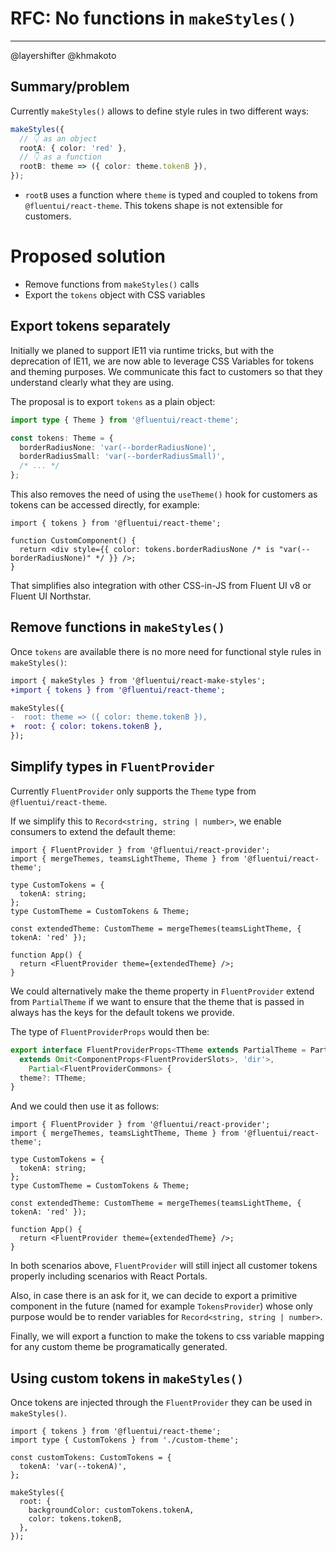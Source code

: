 # RFC: No functions in `makeStyles()`

---

@layershifter @khmakoto

## Summary/problem

Currently `makeStyles()` allows to define style rules in two different ways:

```ts
makeStyles({
  // 👇 as an object
  rootA: { color: 'red' },
  // 👇 as a function
  rootB: theme => ({ color: theme.tokenB }),
});
```

- `rootB` uses a function where `theme` is typed and coupled to tokens from `@fluentui/react-theme`. This tokens shape is not extensible for customers.

# Proposed solution

- Remove functions from `makeStyles()` calls
- Export the `tokens` object with CSS variables

## Export tokens separately

Initially we planed to support IE11 via runtime tricks, but with the deprecation of IE11, we are now able to leverage CSS Variables for tokens and theming purposes. We communicate this fact to customers so that they understand clearly what they are using.

The proposal is to export `tokens` as a plain object:

```ts
import type { Theme } from '@fluentui/react-theme';

const tokens: Theme = {
  borderRadiusNone: 'var(--borderRadiusNone)',
  borderRadiusSmall: 'var(--borderRadiusSmall)',
  /* ... */
};
```

This also removes the need of using the `useTheme()` hook for customers as tokens can be accessed directly, for example:

```tsx
import { tokens } from '@fluentui/react-theme';

function CustomComponent() {
  return <div style={{ color: tokens.borderRadiusNone /* is "var(--borderRadiusNone)" */ }} />;
}
```

That simplifies also integration with other CSS-in-JS from Fluent UI v8 or Fluent UI Northstar.

## Remove functions in `makeStyles()`

Once `tokens` are available there is no more need for functional style rules in `makeStyles()`:

```diff
import { makeStyles } from '@fluentui/react-make-styles';
+import { tokens } from '@fluentui/react-theme';

makeStyles({
-  root: theme => ({ color: theme.tokenB }),
+  root: { color: tokens.tokenB },
});
```

## Simplify types in `FluentProvider`

Currently `FluentProvider` only supports the `Theme` type from `@fluentui/react-theme`.

If we simplify this to `Record<string, string | number>`, we enable consumers to extend the default theme:

```tsx
import { FluentProvider } from '@fluentui/react-provider';
import { mergeThemes, teamsLightTheme, Theme } from '@fluentui/react-theme';

type CustomTokens = {
  tokenA: string;
};
type CustomTheme = CustomTokens & Theme;

const extendedTheme: CustomTheme = mergeThemes(teamsLightTheme, { tokenA: 'red' });

function App() {
  return <FluentProvider theme={extendedTheme} />;
}
```

We could alternatively make the theme property in `FluentProvider` extend from `PartialTheme` if we want to ensure that the theme that is passed in always has the keys for the default tokens we provide.

The type of `FluentProviderProps` would then be:

```ts
export interface FluentProviderProps<TTheme extends PartialTheme = PartialTheme>
  extends Omit<ComponentProps<FluentProviderSlots>, 'dir'>,
    Partial<FluentProviderCommons> {
  theme?: TTheme;
}
```

And we could then use it as follows:

```tsx
import { FluentProvider } from '@fluentui/react-provider';
import { mergeThemes, teamsLightTheme, Theme } from '@fluentui/react-theme';

type CustomTokens = {
  tokenA: string;
};
type CustomTheme = CustomTokens & Theme;

const extendedTheme: CustomTheme = mergeThemes(teamsLightTheme, { tokenA: 'red' });

function App() {
  return <FluentProvider theme={extendedTheme} />;
}
```

In both scenarios above, `FluentProvider` will still inject all customer tokens properly including scenarios with React Portals.

Also, in case there is an ask for it, we can decide to export a primitive component in the future (named for example `TokensProvider`) whose only purpose would be to render variables for `Record<string, string | number>`.

Finally, we will export a function to make the tokens to css variable mapping for any custom theme be programatically generated.

## Using custom tokens in `makeStyles()`

Once tokens are injected through the `FluentProvider` they can be used in `makeStyles()`.

```tsx
import { tokens } from '@fluentui/react-theme';
import type { CustomTokens } from './custom-theme';

const customTokens: CustomTokens = {
  tokenA: 'var(--tokenA)',
};

makeStyles({
  root: {
    backgroundColor: customTokens.tokenA,
    color: tokens.tokenB,
  },
});
```

